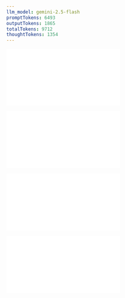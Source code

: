 ```yaml
---
llm_model: gemini-2.5-flash
promptTokens: 6493
outputTokens: 1865
totalTokens: 9712
thoughtTokens: 1354
---
```


![@](steps/prompt.b13d13c0.md)

![@](steps/file.95b90320.md)

![@](steps/file.1c3b2ba1.md)

![@](steps/response.81c7a53a.md)